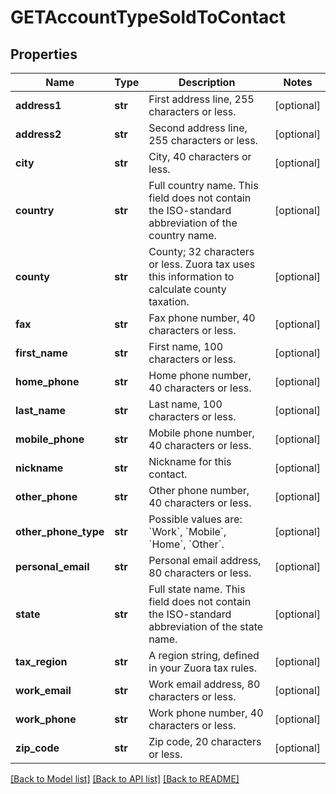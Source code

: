 # GETAccountTypeSoldToContact

## Properties
Name | Type | Description | Notes
------------ | ------------- | ------------- | -------------
**address1** | **str** | First address line, 255 characters or less.  | [optional] 
**address2** | **str** | Second address line, 255 characters or less.  | [optional] 
**city** | **str** | City, 40 characters or less.  | [optional] 
**country** | **str** | Full country name. This field does not contain the ISO-standard abbreviation of the country name.  | [optional] 
**county** | **str** | County; 32 characters or less. Zuora tax uses this information to calculate county taxation.           | [optional] 
**fax** | **str** | Fax phone number, 40 characters or less.  | [optional] 
**first_name** | **str** | First name, 100 characters or less.  | [optional] 
**home_phone** | **str** | Home phone number, 40 characters or less.  | [optional] 
**last_name** | **str** | Last name, 100 characters or less.  | [optional] 
**mobile_phone** | **str** | Mobile phone number, 40 characters or less.  | [optional] 
**nickname** | **str** | Nickname for this contact.  | [optional] 
**other_phone** | **str** | Other phone number, 40 characters or less.  | [optional] 
**other_phone_type** | **str** | Possible values are: &#x60;Work&#x60;, &#x60;Mobile&#x60;, &#x60;Home&#x60;, &#x60;Other&#x60;.  | [optional] 
**personal_email** | **str** | Personal email address, 80 characters or less.  | [optional] 
**state** | **str** | Full state name. This field does not contain the ISO-standard abbreviation of the state name.  | [optional] 
**tax_region** | **str** | A region string, defined in your Zuora tax rules.  | [optional] 
**work_email** | **str** | Work email address, 80 characters or less.  | [optional] 
**work_phone** | **str** | Work phone number, 40 characters or less.  | [optional] 
**zip_code** | **str** | Zip code, 20 characters or less.  | [optional] 

[[Back to Model list]](../README.md#documentation-for-models) [[Back to API list]](../README.md#documentation-for-api-endpoints) [[Back to README]](../README.md)


